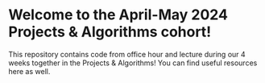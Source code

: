 # Welcome to the April-May 2024 Projects & Algorithms cohort!

This repository contains code from office hour and lecture during our 4 weeks together in the Projects & Algorithms!  You can find useful resources here as well.